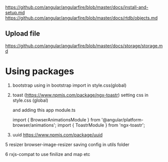 https://github.com/angular/angularfire/blob/master/docs/install-and-setup.md
https://github.com/angular/angularfire/blob/master/docs/rtdb/objects.md

## Upload file

https://github.com/angular/angularfire/blob/master/docs/storage/storage.md

# Using packages

1.  bootstrap
    using in bootstrap import in style.css(global)

2.  toast (https://www.npmjs.com/package/ngx-toastr)
    setting css in style.css (global)

    and adding this app module.ts

    import { BrowserAnimationsModule } from '@angular/platform-browser/animations';
    import { ToastrModule } from 'ngx-toastr';

3.  uuid
    https://www.npmjs.com/package/uuid

5 resizer
browser-image-resizer
saving config in utils folder

6 rxjs-compat
to use finilize and map etc
